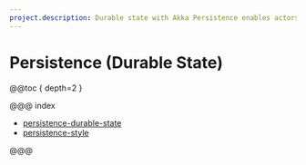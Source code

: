 ```yaml
---
project.description: Durable state with Akka Persistence enables actors to persist the latest version of the state. This persistence is used for recovery on failure, or when migrating within a cluster.
---
```


# Persistence (Durable State)

@@toc { depth=2 }

@@@ index

* [persistence-durable-state](persistence-durable-state.md)
* [persistence-style](persistence-style-durable-state.md)

@@@
